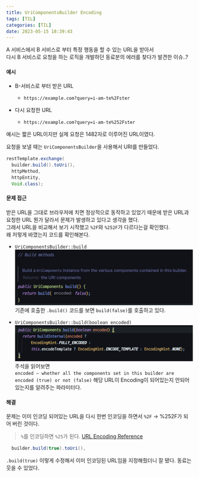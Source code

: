 ```yaml
---
title: UriComponentsBuilder Encoding
tags: [TIL]
categories: [TIL]
date: 2023-05-15 18:39:43
---
```


A 서비스에서 B 서비스로 부터 특정 행동을 할 수 있는 URL을 받아서   
다시 B 서비스로 요청을 하는 로직을 개발하던 동료분의 에러를 찾다가 발견한 이슈..?

#### 예시
- B-서비스로 부터 받은 URL
	- `https://example.com?query=i-am-te%2Fster`

- 다시 요청한 URL
	- `https://example.com?query=i-am-te%252Fster`

예시는 짧은 URL이지만 실제 요청은 1482자로 이루어진 URL이였다.

요청을 보낼 때는 `UriComponentsBuilder`을 사용해서 URI를 만들었다.

```java
restTemplate.exchange(  
  builder.build().toUri(),  
  httpMethod,  
  httpEntity,  
  Void.class);
```

#### 문제 접근
받은 URL을 그대로 브라우저에 치면 정상적으로 동작하고 있었기 때문에 받은 URL과 요청한 URL 뭔가 달라서 문제가 발생하고 있다고 생각을 했다.   
그래서 URL을 비교해서 보기 시작했고 `%2F`와 `%252F`가 다르다는걸 확인했다.   
왜 저렇게 바꼈는지 코드를 확인해본다.   

- `UriComponentsBuilder::build`
![](/assets/img/Screenshot%202023-05-15%20at%2018.49.36.png)
	기존에 호출한 `.build()` 코드를 보면 `build(false)`를 호출하고 있다.

- `UriComponentsBuilder::build(boolean encoded)`
![](/assets/img/Screenshot%202023-05-15%20at%2018.50.08.png)
	주석을 읽어보면   
	`encoded – whether all the components set in this builder are encoded (true) or not (false)` 
	해당 URL이 Encoding이 되어있는지 안되어있는지를 알려주는 파라미터다.

#### 해결
문제는 이미 인코딩 되어있는 URL을 다시 한번 인코딩을 하면서 `%2F` -> %252F가 되어 버린 것이다.   
> `%`를 인코딩하면 `%25`가 된다.
> [URL Encoding Reference](https://www.w3schools.com/tags/ref_urlencode.ASP)

```java
  builder.build(true).toUri(),  
```
`.build(true)` 이렇게 수정해서 이미 인코딩된 URL임을 지정해줬더니 잘 됐다.
동료는 웃을 수 있었다.